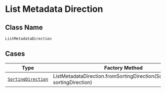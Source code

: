 
# List Metadata Direction

## Class Name

`ListMetadataDirection`

## Cases

| Type | Factory Method |
|  --- | --- |
| [`SortingDirection`](../../../doc/models/sorting-direction.md) | ListMetadataDirection.fromSortingDirection(SortingDirection sortingDirection) |

